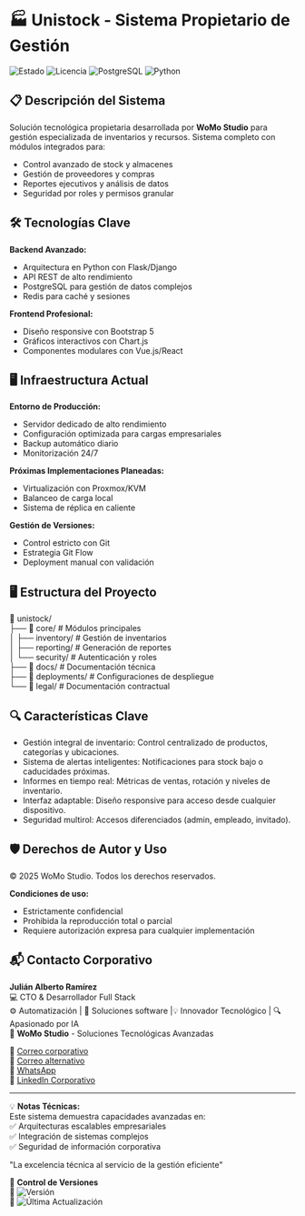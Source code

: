 # 🏭 Unistock - Sistema Propietario de Gestión

![Estado](https://img.shields.io/badge/🚀_En_Producción-green) 
![Licencia](https://img.shields.io/badge/Licencia-🔒_Privada-red)
![PostgreSQL](https://img.shields.io/badge/PostgreSQL-4169E1?logo=postgresql&logoColor=white)
![Python](https://img.shields.io/badge/Python-3776AB?logo=python&logoColor=white)

## 📋 Descripción del Sistema

Solución tecnológica propietaria desarrollada por **WoMo Studio** para gestión especializada de inventarios y recursos. Sistema completo con módulos integrados para:

- Control avanzado de stock y almacenes
- Gestión de proveedores y compras
- Reportes ejecutivos y análisis de datos
- Seguridad por roles y permisos granular

## 🛠 Tecnologías Clave

**Backend Avanzado:**
- Arquitectura en Python con Flask/Django
- API REST de alto rendimiento
- PostgreSQL para gestión de datos complejos
- Redis para caché y sesiones

**Frontend Profesional:**
- Diseño responsive con Bootstrap 5
- Gráficos interactivos con Chart.js
- Componentes modulares con Vue.js/React

## 🖥️ Infraestructura Actual

**Entorno de Producción:**
- Servidor dedicado de alto rendimiento
- Configuración optimizada para cargas empresariales
- Backup automático diario
- Monitorización 24/7

**Próximas Implementaciones Planeadas:**
- Virtualización con Proxmox/KVM
- Balanceo de carga local
- Sistema de réplica en caliente

**Gestión de Versiones:**
- Control estricto con Git
- Estrategia Git Flow
- Deployment manual con validación
  
## 🖥️ Estructura del Proyecto
📁 unistock/  
├── 📂 core/ # Módulos principales  
│ ├── inventory/ # Gestión de inventarios  
│ ├── reporting/ # Generación de reportes  
│ └── security/ # Autenticación y roles  
├── 📂 docs/ # Documentación técnica  
├── 📂 deployments/ # Configuraciones de despliegue  
└── 📂 legal/ # Documentación contractual  

## 🔍 Características Clave
- Gestión integral de inventario: Control centralizado de productos, categorías y ubicaciones.
- Sistema de alertas inteligentes: Notificaciones para stock bajo o caducidades próximas.
- Informes en tiempo real: Métricas de ventas, rotación y niveles de inventario.
- Interfaz adaptable: Diseño responsive para acceso desde cualquier dispositivo.
- Seguridad multirol: Accesos diferenciados (admin, empleado, invitado).

## 🛡️ Derechos de Autor y Uso

© 2025 WoMo Studio. Todos los derechos reservados.

**Condiciones de uso:**
- Estrictamente confidencial
- Prohibida la reproducción total o parcial
- Requiere autorización expresa para cualquier implementación

## 📬 Contacto Corporativo

**Julián Alberto Ramírez**  
💻 CTO & Desarrollador Full Stack   
⚙️ Automatización | 🧩 Soluciones software |💡 Innovador Tecnológico | 🔍 Apasionado por IA  
🏢 **WoMo Studio** - Soluciones Tecnológicas Avanzadas  

📧 [Correo corporativo](mailto:womostd@gmail.com)  
📧 [Correo alternativo](mailto:juliram81@hotmail.com)  
📱 [WhatsApp](https://wa.me/573180401930)  
🔗 [LinkedIn Corporativo](https://www.linkedin.com/company/womo-studio/)  
   
---

💡 **Notas Técnicas:**  
Este sistema demuestra capacidades avanzadas en:  
✅ Arquitecturas escalables empresariales  
✅ Integración de sistemas complejos  
✅ Seguridad de información corporativa  

"La excelencia técnica al servicio de la gestión eficiente"


📅 **Control de Versiones**  
📅 ![Versión](https://img.shields.io/badge/Versión-1.2.0-blue)  
🔄 ![Última Actualización](https://img.shields.io/badge/Actualizado-Jun_2025-green)
